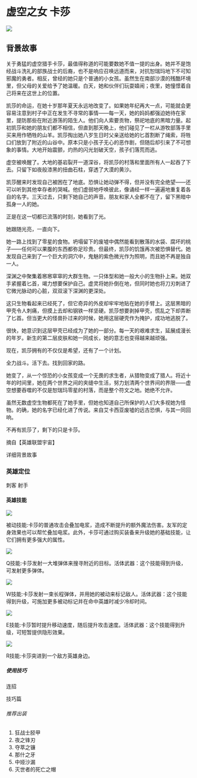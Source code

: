 <html lang="zh-cn">

<head>
<meta charse ="utf-8"/>
<title>英雄联盟卡莎介绍</title>
<link herf="https://github.com/jian-ming-yu/jian-ming-yu.github.io/tree-save/master/_config.yml"rel="stylesheet"type="text/css"/>
</head>

<body>
 <h1>虚空之女 卡莎</h1>
 <img src="https://game.gtimg.cn/images/lol/universe/v1/assets/images/champion/splash/Kaisa_0.jpg"/>
 <h2>背景故事</h2>
<p>关于勇猛的虚空猎手卡莎，最值得称道的可能要数她不值一提的出身。她并不是饱经战斗洗礼的部族战士的后裔，也不是响应召唤远道而来，对抗恕瑞玛地下不可知邪魔的勇者。相反，曾经的她只是个普通的小女孩。虽然生在南部沙漠的残酷环境里，但父母的关爱给予了她温暖。白天，她和伙伴们玩耍嬉闹；夜里，她憧憬着自己将来在这世上的位置。</p>
<p>凯莎的命运，在她十岁那年夏天永远地改变了。如果她年纪再大一点，可能就会更容易注意到村子中正在发生不寻常的事情——每一天，她的妈妈都强迫她待在家里，提防那些在附近游荡的陌生人。他们向人索要贡物，祭祀地底的黑暗力量。起初凯莎和她的朋友们都不相信，但直到那天晚上，他们碰见了一栏从游牧部落手里买来用作牺牲的山羊。凯莎掏出她八岁生日时父亲送给她的匕首割断了绳索，将牲口们放到了附近的山谷中。原本只是小孩子无心的恶作剧，但随后却引来了不可想象的事情。大地开始震颤，灼热的闪光划破天空，孩子们落荒而逃。<p>
<p>虚空被唤醒了。大地的基岩裂开一道深谷，将凯莎的村落和里面所有人一起吞了下去。只留下如夜般漆黑的扭曲石柱，穿透了大漠的黄沙。</p>
<p>凯莎醒来时发现自己被困在了地底。恐惧让她动弹不得，但并没有完全绝望——还可以听到其他幸存者的哭喊。他们虚弱地呼唤彼此，像诵经一样一遍遍地重复着各自的名字。三天过去，只剩下她自己的声音。朋友和家人全都不在了，留下黑暗中孤身一人的她。</p>
<p>正是在这一切都已流落的时刻，她看到了光。</p>
<p>她跟随光亮，一直向下。</p>
<p>她一路上找到了零星的食物。坍塌留下的废墟中偶然能看到散落的水袋、腐坏的桃子——任何可以果腹的东西都弥足珍贵。但最终，凯莎的饥饿再次被恐惧替代。她发现自己来到了一个巨大的洞穴中，鬼魅的紫色微光作为照明，而且她不再是独自一人。</p>
<p>深渊之中聚集着窸窸窣窣的大群生物。一只体型和她一般大小的生物扑上来。她双手紧握着匕首，竭力想要保护自己。虚灵将她扑倒在地，但同时她也将刀刃刺进了它微光脉动的心脏，双双滚下深渊的更深处。</p>
<p>这只生物看起来已经死了，但它奇异的外皮却牢牢地贴在她的手臂上。这层黑暗的甲壳令人刺痛，但摸上去却和钢铁一样坚硬。凯莎想要剥掉甲壳，慌乱之下却弄断了匕首。但当更大的怪兽扑过来的时候，她用这层硬壳作为掩护，成功地逃脱了。</p>
<p>很快，她意识到这层甲壳已经成为了她的一部分。每一天的艰难求生，延展成漫长的年岁。新生的第二层皮肤和她一同成长，她的意志也变得越来越顽强。</p>
<p>现在，凯莎拥有的不仅仅是希望，还有了一个计划。</p>
<p>全力战斗。活下去。找到回家的路。</p>
<p>她变了，从一个惊恐的小女孩变成一个无畏的求生者，从猎物变成了猎人。将近十年的时间里，她在两个世界之间的夹缝中生活，努力划清两个世界间的界限——虚空想要吞噬的不仅是恕瑞玛零星的村落，而是整个符文之地。她绝不允许。</p>
<p>虽然无数虚空生物都死在了她手里，但她也知道自己所保护的人们大多视她为怪物。的确，她的名字已经化进了传说。来自艾卡西亚废墟的远古恐惧，与其一同回响。</p>
<p>不再有凯莎了，剩下的只是卡莎。</p>
<p>摘自【英雄联盟宇宙】</p>
<a herf=" ">详细背景故事</a>
 <h3>英雄定位</h3>
<p>刺客 射手</P>
 <h4>英雄技能</h4>
<img src="https://game.gtimg.cn/images/lol/act/img/passive/Kaisa_Passive.png">
<p>被动技能:卡莎的普通攻击会叠加电浆，造成不断提升的额外魔法伤害。友军的定身效果也可以帮忙叠加电浆。此外，卡莎可通过购买装备来升级她的基础技能，让它们拥有更多强大的属性。</p>
<img src="https://game.gtimg.cn/images/lol/act/img/spell/KaisaQ.png">
<p>Q技能:卡莎发射一大堆弹体来搜寻附近的目标。活体武器：这个技能得到升级，可发射更多弹体。</P>
<img src="https://game.gtimg.cn/images/lol/act/img/spell/KaisaW.png">
<P>W技能:卡莎发射一束长程弹体，并用她的被动来标记敌人。活体武器：这个技能得到升级，可施加更多被动标记并在命中英雄时减少冷却时间。</P>
<img src="https://game.gtimg.cn/images/lol/act/img/spell/KaisaE.png">
<P>E技能:卡莎暂时提升移动速度，随后提升攻击速度。活体武器：这个技能得到升级，可短暂提供隐形效果。</p>
<img src="https://game.gtimg.cn/images/lol/act/img/spell/KaisaR.png">
<p>R技能:卡莎突进到一个敌方英雄身边。</p>
 <h5>使用技巧</h5>
<p>连招</p>
<a herf="https://jingyan.baidu.com/article/ca41422fffa2025fae99ed92.html">技巧篇</a>
 <h6>推荐出装</h6>
 <ol>
 <li>狂战士胫甲</li>
 <li>夜之锋刃</li>
 <li>夺萃之镰</li>
 <li>那什之牙</li>
 <li>中娅沙漏</li>
 <li>灭世者的死亡之帽</li>
 </ol>
</body>

</html>

